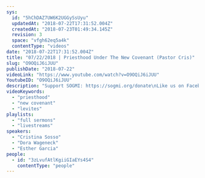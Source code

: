 ```yaml
---
sys:
  id: "5hChDAZ7UW6K2UGGySsUyu"
  updatedAt: "2018-07-22T17:31:52.004Z"
  createdAt: "2018-07-23T01:49:34.145Z"
  revision: 3
  space: "vfgh62eq5a4k"
  contentType: "videos"
date: "2018-07-22T17:31:52.004Z"
title: "07/22/2018 | Priesthood Under The New Covenant (Pastor Cris)"
slug: "O9OQiJ6iJUU"
publishDate: "2018-07-22"
videoLink: "https://www.youtube.com/watch?v=O9OQiJ6iJUU"
YoutubeID: "O9OQiJ6iJUU"
description: "Support SOGMI: https://sogmi.org/donate\nLike us on Facebook: https://facebook.com/sonsofgodministries"
videoKeywords:
  - "priesthood"
  - "new covenant"
  - "levites"
playlists:
  - "full sermons"
  - "livestreams"
speakers:
  - "Cristina Sosso"
  - "Dora Wageneck"
  - "Esther Garcia"
people:
  - id: "3zLvufAtlKgiiGIaEYs4S4"
    contentType: "people"
---
```


